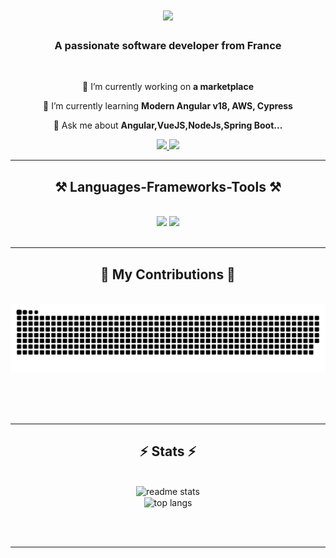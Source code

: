 <h1 align="center">
    <img src="https://readme-typing-svg.herokuapp.com/?font=Righteous&size=35&center=true&vCenter=true&width=500&height=70&duration=4000&lines=Hi+There!+👋;+I'm+Simon+Choukroun!;" />
</h1>

<h3 align="center">A passionate software developer from France </h3>

<br/>

<div align="center">
 
 🔭 I’m currently working on **a marketplace**
 
 🌱 I’m currently learning **Modern Angular v18, AWS, Cypress**

💬 Ask me about **Angular,VueJS,NodeJs,Spring Boot...**



 </div>
 
<div align="center"> 
  <a href="mailto:simonchou@live.fr">
    <img src="https://img.shields.io/badge/Gmail-333333?style=for-the-badge&logo=gmail&logoColor=red" />
  </a>
  <a href="https://zvsimon.vercel.app/" target="_blank">
     <img src="https://img.shields.io/badge/Portfolio-FF5722?style=for-the-badge&logo=todoist&logoColor=white" target="_blank" /> <!-- sqlite, safari, google-chrome are other good icon options -->
  </a>
</div>

 <hr/>
 
<h2 align="center">⚒️ Languages-Frameworks-Tools ⚒️</h2>
<br/>
<div align="center">
    <img src="https://skillicons.dev/icons?i=angular,vue,react,spring,hibernate,docker,webstorm,IntelliJ IDEA,github,sequelize,scala,figma,cypress,tailwind,git,pycharm" />
    <img src="https://skillicons.dev/icons?i=nodejs,python,javascript,typescript,express,java,mysql,prisma,postgres,pnpm,latex,jest,jenkins" /><br>
</div>

<br/>
<hr/>

<div align="center">
  <h2>🐍 My Contributions 🐍</h2>
  <br>
  <img alt="snake eating my contributions" src="https://raw.githubusercontent.com/ZvSimon/ZvSimon/output/github-contribution-grid-snake.svg" />
  
  <br/><br/><br/>
</div>

<hr/>

<h2 align="center">⚡ Stats ⚡</h2>
<br>
<div align=center>

  <img width=390 src="https://github-readme-stats.vercel.app/api?username=ZvSimon&count_private=true&show_icons=true&theme=react&rank_icon=github&border_radius=10" alt="readme stats" />
  <br/>
  <img width=325 align="center" src="https://github-readme-stats.vercel.app/api/top-langs/?username=ZvSimon&hide=HTML&langs_count=8&layout=compact&theme=react&border_radius=10&size_weight=0.5&count_weight=0.5&exclude_repo=github-readme-stats" alt="top langs" />
</div>

<br/><br/>

<hr/>

<br/>

<br/>
